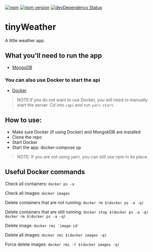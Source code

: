[![npm](https://img.shields.io/npm/v/npm.svg?maxAge=2592000)]()
[![npm version](https://badge.fury.io/js/express.svg)](https://badge.fury.io/js/express)
[![devDependency Status](https://david-dm.org/dandeller/scaffold/dev-status.svg)](https://david-dm.org/dwyl/esta#info=devDependencies)

# tinyWeather
A little weather app.

<h2>What you'll need to run the app</h2>
<ul>
  <li><a href='https://www.mongodb.com/'>MongoDB</a></li>
</ul>
<h3>You can also use Docker to start the api</h3>
<ul>
  <li><a href='https://docs.docker.com/desktop/'>Docker</a></li>
</ul>

> NOTE:If you do not want to use Docker, you will need to manually start the server. Cd into `/api` and run `yarn start`. 

<h2>How to use:</h2>
<ul>
  <li>Make sure Docker (if using Docker) and MongokDB are installed</li>
  <li>Clone the repo</li>
  <li>Start Docker</li>
  <li>Start the app: docker-compose up</li>
</ul>

> NOTE: If you are not using yarn, you can still use npm in its place.

<h2>Useful Docker commands</h2>

Check all containers: `docker ps -a`

Check all images: `docker images`

Delete containers that are not running: `docker rm $(docker ps -a -q)`

Delete containers that are still running: `docker stop $(docker ps -a -q) docker rm $(docker ps -a -q)`

Delete image: `docker rmi 'image-id'`

Delete all images: `docker rmi $(docker images -q)`

Force delete images: `docker rmi -f $(docker images -q)`
